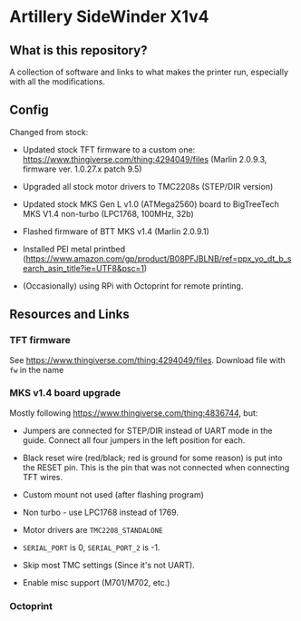 # Artillery SideWinder X1v4 

## What is this repository?

A collection of software and links to what makes the printer run, especially with all the modifications.

## Config

Changed from stock:

- Updated stock TFT firmware to a custom one: https://www.thingiverse.com/thing:4294049/files (Marlin 2.0.9.3, firmware ver. 1.0.27.x patch 9.5)

- Upgraded all stock motor drivers to TMC2208s (STEP/DIR version)

- Updated stock MKS Gen L v1.0 (ATMega2560) board to BigTreeTech MKS V1.4 non-turbo (LPC1768, 100MHz, 32b)

- Flashed firmware of BTT MKS v1.4 (Marlin 2.0.9.1)

- Installed PEI metal printbed (https://www.amazon.com/gp/product/B08PFJBLNB/ref=ppx_yo_dt_b_search_asin_title?ie=UTF8&psc=1)

- (Occasionally) using RPi with Octoprint for remote printing.

## Resources and Links

### TFT firmware
See https://www.thingiverse.com/thing:4294049/files. Download file with `fw` in the name

### MKS v1.4 board upgrade
Mostly following https://www.thingiverse.com/thing:4836744, but:

- Jumpers are connected for STEP/DIR instead of UART mode in the guide. Connect all four jumpers in the left position for each.

- Black reset wire (red/black; red is ground for some reason) is put into the RESET pin. This is the pin that was not connected when connecting TFT wires.

- Custom mount not used (after flashing program)

- Non turbo - use LPC1768 instead of 1769.

- Motor drivers are `TMC2208_STANDALONE`

- `SERIAL_PORT` is 0, `SERIAL_PORT_2` is -1.

- Skip most TMC settings (Since it's not UART).

- Enable misc support (M701/M702, etc.)

### Octoprint

